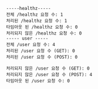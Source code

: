 
    -----healthz-----
    전체 /healthz 요청 수: 1
    처리된 /healthz 요청 수: 1
    타임아웃 된 /healthz 요청 수: 0
    처리되지 않은 /healthz 요청 수: 0
    ----- user -----
    전체 /user 요청 수: 4
    처리된 /user 요청 수 (GET): 0
    처리된 /user 요청 수 (POST): 0
    
    처리되지 않은 /user 요청 수 (GET): 0
    처리되지 않은 /user 요청 수 (POST): 4
    타임아웃 된 /user 요청 수: 0
    